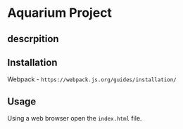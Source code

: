 # Aquarium Project
## descrpition  
<!-- TODO -->
## Installation  
Webpack - `https://webpack.js.org/guides/installation/`
## Usage  
Using a web browser open the `index.html` file.
